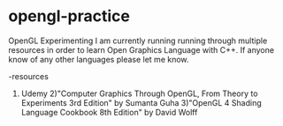 # opengl-practice
OpenGL Experimenting
I am currently running running through multiple resources in order to learn Open Graphics Language with C++. If anyone know of any other languages please let me know.

-resources
   1) Udemy
   2)"Computer Graphics Through OpenGL, From Theory to Experiments 3rd Edition" by Sumanta Guha
   3)"OpenGL 4 Shading Language Cookbook 8th Edition" by David Wolff
